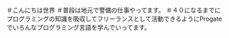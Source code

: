 ＃こんにちは世界
＃普段は地元で警備の仕事やってます。
＃４０になるまでにプログラミングの知識を吸収してフリーランスとして活動できるようにProgateでいろんなプログラミング言語を学んでいってます。
